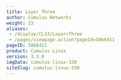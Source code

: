 ```yaml
---
title: Layer Three
author: Cumulus Networks
weight: 23
aliases:
 - /display/CL33/Layer+Three
 - /pages/viewpage.action?pageId=5866411
pageID: 5866411
product: Cumulus Linux
version: 3.3.0
imgData: cumulus-linux-330
siteSlug: cumulus-linux-330
---
```

<article id="html-search-results" class="ht-content" style="display: none;">

</article>

<footer id="ht-footer">

</footer>

